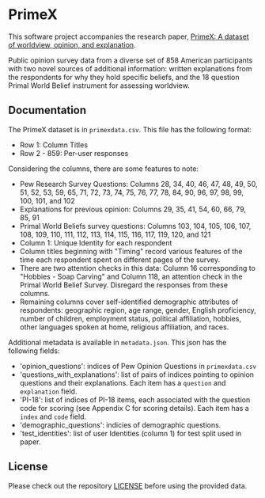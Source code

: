 # PrimeX

This software project accompanies the research paper, [PrimeX: A dataset of worldview, opinion, and explanation](https://arxiv.org).

Public opinion survey data from a diverse set of 858 American participants with two novel sources of additional information: written explanations from the respondents for why they hold specific beliefs, and the 18 question Primal World Belief instrument for assessing worldview.

## Documentation

The PrimeX dataset is in `primexdata.csv`. This file has the following format:

- Row 1: Column Titles
- Row 2 - 859: Per-user responses 

Considering the columns, there are some features to note:
- Pew Research Survey Questions: Columns 28, 34, 40, 46, 47, 48, 49, 50, 51, 52, 53, 59, 65, 71, 72, 73, 74, 75, 76, 77, 78, 84, 90, 96, 97, 98, 99, 100, 101, and 102
- Explanations for previous opinion: Columns 29, 35, 41, 54, 60, 66, 79, 85, 91
- Primal World Beliefs survey questions: Columns 103, 104, 105, 106, 107, 108, 109, 110, 111, 112, 113, 114, 115, 116, 117, 119, 120, and 121
- Column 1: Unique Identity for each respondent 
- Column titles beginning with "Timing" record various features of the time each respondent spent on different pages of the survey. 
- There are two attention checks in this data: Column 16 corresponding to "Hobbies - Soap Carving" and Column 118, an attention check in the Primal World Belief Survey. Disregard the responses from these columns. 
- Remaining columns cover self-identified demographic attributes of respondents: geographic region, age range, gender, English proficiency, number of children, employment status, political affiliation, hobbies, other languages spoken at home, religious affiliation, and races.


Additional metadata is available in `metadata.json`. This json has the following fields:
- 'opinion\_questions': indices of Pew Opinion Questions in `primexdata.csv`
- 'questions\_with\_explanations': list of pairs of indices pointing to opinion questions and their explanations. Each item has a `question` and `explanation` field. 
- 'PI-18': list of indices of PI-18 items, each associated with the question code for scoring (see Appendix C for scoring details). Each item has a `index` and `code` field.
- 'demographic\_questions': indicies of demographic questions.
- 'test\_identities': list of user Identities (column 1) for test split used in paper. 


## License

Please check out the repository [LICENSE](LICENSE) before using the provided data. 
